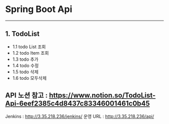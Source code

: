 # Spring Boot Api 

------------------------
## 1. TodoList
- 1.1 todo List 조회
- 1.2 todo Item 조회
- 1.3 todo 추가
- 1.4 todo 수정
- 1.5 todo 삭제
- 1.6 todo 모두삭제

 API 노션 참고 : 
https://www.notion.so/TodoList-Api-6eef2385c4d8437c83346001461c0b45
--------------------------------

Jenkins : http://3.35.218.236/jenkins/
운영 URL : http://3.35.218.236/api/